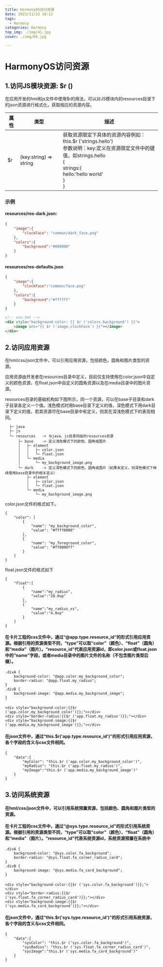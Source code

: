 ```yaml
---
title: HarmonyOS访问资源
date: 2023/11/23 10:12
tags: 
  - Harmony
categories: Harmony
top_img: ./img/41.jpg
cover: ./img/66.jpg

---
```




# HarmonyOS访问资源



## 1.访问JS模块资源: $r ()

在应用开发的hml和js文件中使用$r的用法，可以对JS模块内的resources目录下的json资源进行格式化，获取相应的资源内容。

| 属性 | 类型                   | 描述                                                         |
| ---- | ---------------------- | ------------------------------------------------------------ |
| $r   | (key:string) => string | 获取资源限定下具体的资源内容例如：this.$r ('strings.hello')<br />参数说明：key:定义在资源限定文件中的键值，如strings.hello<br />{<br/>	strings:{<br/>		hello:'hello world'<br/>	}<br/>} |



### 示例

#### resources/res-dark.json:

```json
{
	"image":{
        "clockFace": "common/dark_face.png"
    },
    "colors":{
        "background":"#000000"
    }
}
```

#### resources/res-defaults.json

```json
{
    "image":{
        "clockFace":"common/face.png"
    },
    "colors":{
        "background":"#ffffff"
    }
}
```



```html
<!-- xxx.hml -->
<div style="hackground-color: {{ $r ('colors.background') }}">
    <image src="{{ $r ('image.clockFace') }}"></image>
</div>
```



## 2.访问应用资源

在hml/css/json文件中，可以引用应用资源，包括颜色，圆角和图片类型的资源。

应用资源由开发者在resources目录中定义，目前仅支持使用在color.json中自定义的颜色资源，在float.json中自定义的圆角资源以及在media目录中的图片资源。

resources目录的基础机构如下图所示，同一个资源，可以在base子目录和dark子目录各定义一个值。浅色模式时用base目录下定义的值，深色模式下用dark目录下定义的值，若其资源尽在base目录中有定义，则其在深浅色模式下的表现相同。

```
  ├─ java
  ├─ js
  └─ resources   -> 与java、js目录同级的resources目录
      ├─ base    -> 定义浅色模式下的颜色、圆角或图片
      │   ├─ element 
      │   │   ├─ color.json
      │   │   └─ float.json
      │   └─ media
      │       └─ my_background_image.png
      └─ dark    -> 定义深色模式下的颜色、圆角或图片（如果未定义，则深色模式下继续使用base目录中的相关定义）
          ├─ element 
          │   ├─ color.json
          │   └─ float.json
          └─ media
              └─ my_background_image.png
```



color.json文件的格式如下。

```
{
    "color": [
        {
            "name": "my_background_color",
            "value": "#ffff0000"
        },
        {
            "name": "my_foreground_color",
            "value": "#ff0000ff"
        }
    ]
}
```



float.json文件的格式如下

```
{
    "float":[
        {
            "name":"my_radius",
            "value":"28.0vp"
        },
        {
            "name":"my_radius_xs",
            "value":"4.0vp"
        }
    ]
}
```



#### 在卡片工程的css文件中，通过“@app.type.resource_id”的形式引用应用资源。根据引用的资源类型不同，“type”可以取“color”（颜色）、“float”（圆角）和“media”（图片）。“resource_id”代表应用资源id，即color.json或float.json中的“name”字段，或者media目录中的图片文件的名称（不包含图片类型后缀）。

```
.divA {
    background-color: "@app.color.my_background_color";
    border-radius: "@app.float.my_radius";
}
.divB {
    background-image: "@app.media.my_background_image";
}
```

#### 

```
<div style="background-color:{{$r ('app.color.my_background_color')}};"></div>
<div style="border-radius:{{$r ('app.float.my_radius')}};"></div>
<div style="background-image:{{$r ('app.media.my_background_image')}};"></div>
```

#### 在json文件中，通过“this.$r('app.type.resource_id')”的形式引用应用资源，各个字段的含义与css文件相同。

```
{
    "data":{
        "myColor": "this.$r ('app.color.my_background_color')",
        "myRadius": "this.$r ('app.float.my_radius')",
        "myImage":"this.$r ('app.media.my_background_image')"
    }
}
```



## 3.访问系统资源



#### 在hml/css/json文件中，可以引用系统预置资源，包括颜色、圆角和图片类型的资源。

#### 在卡片工程的css文件中，通过“@sys.type.resource_id”的形式引用系统资源。根据引用的资源类型不同，“type”可以取“color”（颜色）、“float”（圆角）和“media”（图片）。“resource_id”代表系统资源id，系统资源预置在系统中

```
.divA {
    background-color: "@sys.color.fa_background";
    border-radius: "@sys.float.fa_corner_radius_card";
}
.divB {
    background-image: "@sys.media.fa_card_background";
}
```



#### 

```
<div style="background-color:{{$r ('sys.color.fa_background')}};"></div>
<div style="border-radius:{{$r ('sys.float.fa_corner_radius_card')}};"></div>
<div style="background-image:{{$r ('sys.media.fa_card_background')}};"></div>
```



#### 在json文件中，通过“this.$r('sys.type.resource_id')”的形式引用系统资源，各个字段的含义与css文件相同。

```
{
    "data":{
        "sysColor": "this.$r ('sys.color.fa_background')",
        "sysRadius": "this.$r ('sys.float.fa_corner_radius_card')",
        "sysImage":"this.$r ('sys.media.fa_card_background')"
    }
}
```

